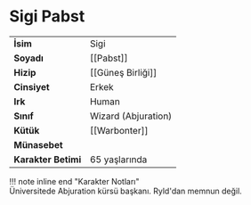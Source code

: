# Sigi Pabst  
|  |  |  
|---|---|  
| **İsim** | Sigi |  
| **Soyadı** | [[Pabst]] |  
| **Hizip** | [[Güneş Birliği]] |  
| **Cinsiyet** | Erkek |  
| **Irk** | Human |  
| **Sınıf** | Wizard (Abjuration) |  
| **Kütük** | [[Warbonter]] |  
| **Münasebet** |  |  
| **Karakter Betimi** | 65 yaşlarında |  
  
  
!!! note inline end "Karakter Notları"  
	Üniversitede Abjuration kürsü başkanı. Ryld'dan memnun değil.  
	  
	  
	